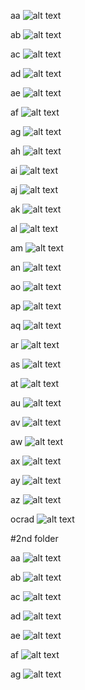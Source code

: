 aa
![alt text](https://github.com/Rockycta/corejava2/blob/e2c43f12d7f3292f2219380cfe26012dbd9e87d6/HK_core_java/11_this_keyword/1/aa.png)

ab
![alt text](https://github.com/Rockycta/corejava2/blob/e2c43f12d7f3292f2219380cfe26012dbd9e87d6/HK_core_java/11_this_keyword/1/ab.png)

ac
![alt text](https://github.com/Rockycta/corejava2/blob/e2c43f12d7f3292f2219380cfe26012dbd9e87d6/HK_core_java/11_this_keyword/1/ac.png)

ad
![alt text](https://github.com/Rockycta/corejava2/blob/e2c43f12d7f3292f2219380cfe26012dbd9e87d6/HK_core_java/11_this_keyword/1/ad.png)

ae
![alt text](https://github.com/Rockycta/corejava2/blob/e2c43f12d7f3292f2219380cfe26012dbd9e87d6/HK_core_java/11_this_keyword/1/ae.png)

af
![alt text](https://github.com/Rockycta/corejava2/blob/e2c43f12d7f3292f2219380cfe26012dbd9e87d6/HK_core_java/11_this_keyword/1/af.png)

ag
![alt text](https://github.com/Rockycta/corejava2/blob/e2c43f12d7f3292f2219380cfe26012dbd9e87d6/HK_core_java/11_this_keyword/1/ag.png)

ah
![alt text](https://github.com/Rockycta/corejava2/blob/e2c43f12d7f3292f2219380cfe26012dbd9e87d6/HK_core_java/11_this_keyword/1/ah.png)

ai
![alt text](https://github.com/Rockycta/corejava2/blob/e2c43f12d7f3292f2219380cfe26012dbd9e87d6/HK_core_java/11_this_keyword/1/ai.png)

aj
![alt text](https://github.com/Rockycta/corejava2/blob/e2c43f12d7f3292f2219380cfe26012dbd9e87d6/HK_core_java/11_this_keyword/1/aj.png)

ak
![alt text](https://github.com/Rockycta/corejava2/blob/e2c43f12d7f3292f2219380cfe26012dbd9e87d6/HK_core_java/11_this_keyword/1/ak.png)

al
![alt text](https://github.com/Rockycta/corejava2/blob/e2c43f12d7f3292f2219380cfe26012dbd9e87d6/HK_core_java/11_this_keyword/1/al.png)

am
![alt text](https://github.com/Rockycta/corejava2/blob/e2c43f12d7f3292f2219380cfe26012dbd9e87d6/HK_core_java/11_this_keyword/1/am.png)

an
![alt text](https://github.com/Rockycta/corejava2/blob/e2c43f12d7f3292f2219380cfe26012dbd9e87d6/HK_core_java/11_this_keyword/1/an.png)

ao
![alt text](https://github.com/Rockycta/corejava2/blob/e2c43f12d7f3292f2219380cfe26012dbd9e87d6/HK_core_java/11_this_keyword/1/ao.png)

ap
![alt text](https://github.com/Rockycta/corejava2/blob/e2c43f12d7f3292f2219380cfe26012dbd9e87d6/HK_core_java/11_this_keyword/1/ap.png)

aq
![alt text](https://github.com/Rockycta/corejava2/blob/e2c43f12d7f3292f2219380cfe26012dbd9e87d6/HK_core_java/11_this_keyword/1/aq.png)

ar
![alt text](https://github.com/Rockycta/corejava2/blob/e2c43f12d7f3292f2219380cfe26012dbd9e87d6/HK_core_java/11_this_keyword/1/ar.png)


as
![alt text](https://github.com/Rockycta/corejava2/blob/e2c43f12d7f3292f2219380cfe26012dbd9e87d6/HK_core_java/11_this_keyword/1/ar.png)

at
![alt text](https://github.com/Rockycta/corejava2/blob/e2c43f12d7f3292f2219380cfe26012dbd9e87d6/HK_core_java/11_this_keyword/1/ar.png)


au
![alt text](https://github.com/Rockycta/corejava2/blob/e2c43f12d7f3292f2219380cfe26012dbd9e87d6/HK_core_java/11_this_keyword/1/ar.png)


av
![alt text](https://github.com/Rockycta/corejava2/blob/e2c43f12d7f3292f2219380cfe26012dbd9e87d6/HK_core_java/11_this_keyword/1/ar.png)

aw
![alt text](https://github.com/Rockycta/corejava2/blob/e2c43f12d7f3292f2219380cfe26012dbd9e87d6/HK_core_java/11_this_keyword/1/ar.png)


ax
![alt text](https://github.com/Rockycta/corejava2/blob/e2c43f12d7f3292f2219380cfe26012dbd9e87d6/HK_core_java/11_this_keyword/1/ar.png)

ay
![alt text](https://github.com/Rockycta/corejava2/blob/e2c43f12d7f3292f2219380cfe26012dbd9e87d6/HK_core_java/11_this_keyword/1/ar.png)


az
![alt text](https://github.com/Rockycta/corejava2/blob/e2c43f12d7f3292f2219380cfe26012dbd9e87d6/HK_core_java/11_this_keyword/1/ar.png)

ocrad
![alt text](https://github.com/Rockycta/corejava2/blob/e2c43f12d7f3292f2219380cfe26012dbd9e87d6/HK_core_java/11_this_keyword/1/ocrad.png)

#2nd folder

aa
![alt text](https://github.com/Rockycta/corejava2/blob/5aeadd829a1e533d096de2a82a5a6ddcd9ab8459/HK_core_java/11_this_keyword/2/aa.png)

ab
![alt text](https://github.com/Rockycta/corejava2/blob/5aeadd829a1e533d096de2a82a5a6ddcd9ab8459/HK_core_java/11_this_keyword/2/aa.png)

ac
![alt text](https://github.com/Rockycta/corejava2/blob/5aeadd829a1e533d096de2a82a5a6ddcd9ab8459/HK_core_java/11_this_keyword/2/aa.png)

ad
![alt text](https://github.com/Rockycta/corejava2/blob/5aeadd829a1e533d096de2a82a5a6ddcd9ab8459/HK_core_java/11_this_keyword/2/aa.png)

ae
![alt text](https://github.com/Rockycta/corejava2/blob/5aeadd829a1e533d096de2a82a5a6ddcd9ab8459/HK_core_java/11_this_keyword/2/aa.png)

af
![alt text](https://github.com/Rockycta/corejava2/blob/5aeadd829a1e533d096de2a82a5a6ddcd9ab8459/HK_core_java/11_this_keyword/2/aa.png)


ag
![alt text](https://github.com/Rockycta/corejava2/blob/5aeadd829a1e533d096de2a82a5a6ddcd9ab8459/HK_core_java/11_this_keyword/2/aa.png)


